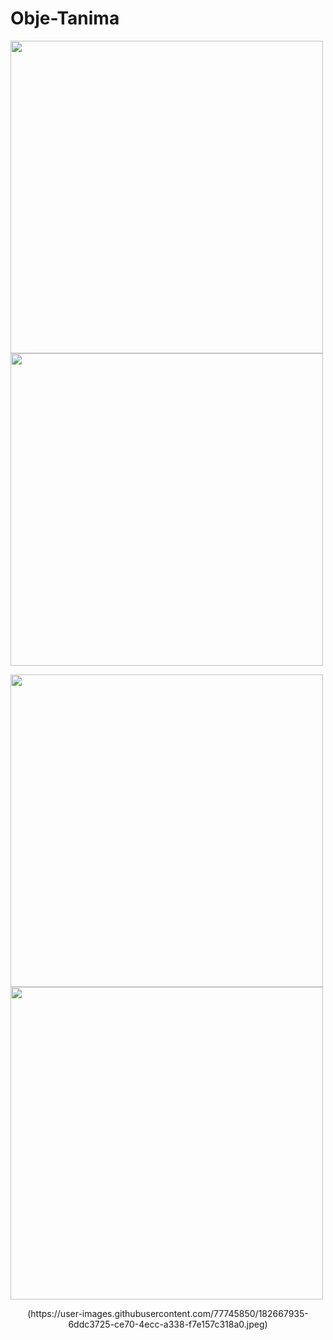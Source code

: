 # Obje-Tanima

<p float="left">
  <img src="https://user-images.githubusercontent.com/77745850/182667954-3097ee97-7c77-44f8-9e55-968f9fb0ad67.jpeg" width="500" />
  <img src="https://user-images.githubusercontent.com/77745850/182667946-d41acdd8-241b-4343-b3f4-ffcb2cc86238.jpeg" width="500"/> 
</p>
<p float="left">
  <img src="https://user-images.githubusercontent.com/77745850/182667943-85ba9aee-e149-47a7-8350-78e58a4e83c2.jpeg" width="500" />
  <img src="https://user-images.githubusercontent.com/77745850/182667951-dc36c486-c225-4897-a0e6-6defb3492d11.jpeg" width="500" /> 
</p>



<p align="center">(https://user-images.githubusercontent.com/77745850/182667935-6ddc3725-ce70-4ecc-a338-f7e157c318a0.jpeg)</p>


